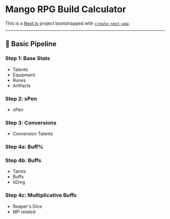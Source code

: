 # Mango RPG Build Calculator

This is a [Next.js](https://nextjs.org) project bootstrapped with [`create-next-app`](https://nextjs.org/docs/app/api-reference/cli/create-next-app).

---

## 🧮 Basic Pipeline

### Step 1: Base Stats
- Talents
- Equipment
- Runes
- Artifacts

### Step 2: xPen
- xPen

### Step 3: Conversions
- Conversion Talents

### Step 4a: Buff%
### Step 4b: Buffs
- Tarots
- Buffs
- xDmg
### Step 4c: Multiplicative Buffs
- Reaper's Dice
- MP related